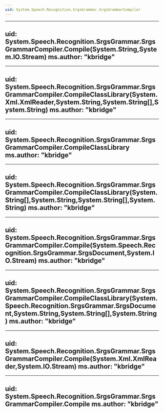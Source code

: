 ```yaml
---
uid: System.Speech.Recognition.SrgsGrammar.SrgsGrammarCompiler
---
```


---
uid: System.Speech.Recognition.SrgsGrammar.SrgsGrammarCompiler.Compile(System.String,System.IO.Stream)
ms.author: "kbridge"
---

---
uid: System.Speech.Recognition.SrgsGrammar.SrgsGrammarCompiler.CompileClassLibrary(System.Xml.XmlReader,System.String,System.String[],System.String)
ms.author: "kbridge"
---

---
uid: System.Speech.Recognition.SrgsGrammar.SrgsGrammarCompiler.CompileClassLibrary
ms.author: "kbridge"
---

---
uid: System.Speech.Recognition.SrgsGrammar.SrgsGrammarCompiler.CompileClassLibrary(System.String[],System.String,System.String[],System.String)
ms.author: "kbridge"
---

---
uid: System.Speech.Recognition.SrgsGrammar.SrgsGrammarCompiler.Compile(System.Speech.Recognition.SrgsGrammar.SrgsDocument,System.IO.Stream)
ms.author: "kbridge"
---

---
uid: System.Speech.Recognition.SrgsGrammar.SrgsGrammarCompiler.CompileClassLibrary(System.Speech.Recognition.SrgsGrammar.SrgsDocument,System.String,System.String[],System.String)
ms.author: "kbridge"
---

---
uid: System.Speech.Recognition.SrgsGrammar.SrgsGrammarCompiler.Compile(System.Xml.XmlReader,System.IO.Stream)
ms.author: "kbridge"
---

---
uid: System.Speech.Recognition.SrgsGrammar.SrgsGrammarCompiler.Compile
ms.author: "kbridge"
---
